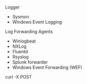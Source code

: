 Logger 
- Sysmon
- Windows Event Logging

Log Forwarding Agents
- Winlogbeat
- NXLog
- Fluentd 
- Rsyslog
- Splunk forwarder
- Windows Event Forwarding (WEF)

curl -X POST 
